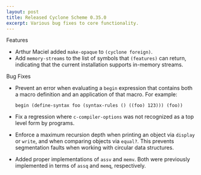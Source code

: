```yaml
---
layout: post
title: Released Cyclone Scheme 0.35.0
excerpt: Various bug fixes to core functionality.
---
```


Features

- Arthur Maciel added `make-opaque` to `(cyclone foreign)`.
- Add `memory-streams` to the list of symbols that `(features)` can return, indicating that the current installation supports in-memory streams.

Bug Fixes

- Prevent an error when evaluating a `begin` expression that contains both a macro definition and an application of that macro. For example:

      begin (define-syntax foo (syntax-rules () ((foo) 123))) (foo))

- Fix a regression where `c-compiler-options` was not recognized as a top level form by programs.
- Enforce a maximum recursion depth when printing an object via `display` or `write`, and when comparing objects via `equal?`. This prevents segmentation faults when working with circular data structures.
- Added proper implementations of `assv` and `memv`. Both were previously implemented in terms of `assq` and `memq`, respectively.
